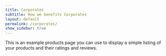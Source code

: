 ```yaml
---
title: Corporates
subtitle: How we benefits Corporates
layout: default
permalink: /corporates/
show_sidebar: true
---
```


This is an example products page you can use to display a simple listing of your products and their ratings and reviews.